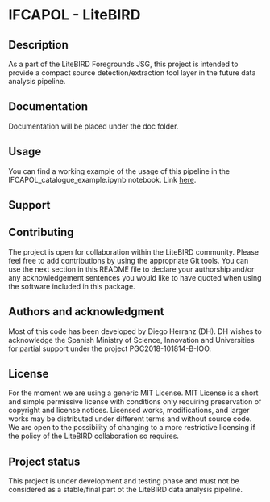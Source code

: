 # IFCAPOL - LiteBIRD

## Description

As a part of the LiteBIRD Foregrounds JSG, this project is intended to provide a compact source detection/extraction tool layer in the future data analysis pipeline. 


## Documentation

Documentation will be placed under the doc folder.


## Usage

You can find a working example of the usage of this pipeline in the IFCAPOL_catalogue_example.ipynb notebook. Link [here](https://gitlab.com/HerranzD/ifcapol-litebird/-/blob/main/IFCAPOL_catalogues_example.ipynb?ref_type=heads).


## Support




## Contributing

The project is open for collaboration within the LiteBIRD community. Please feel free to add contributions by using the appropriate Git tools. You can use the next section in this README file to declare your authorship and/or any acknowledgement sentences you would like to have quoted when using the software included in this package. 


## Authors and acknowledgment

Most of this code has been developed by Diego Herranz (DH). DH wishes to acknowledge the Spanish Ministry of Science, Innovation and Universities  for partial support under the project  PGC2018-101814-B-IOO. 

## License

For the moment we are using a generic MIT License. MIT License is a short and simple permissive license with conditions only requiring preservation of copyright and license notices. Licensed works, modifications, and larger works may be distributed under different terms and without source code. We are open to the possibility of changing to a more restrictive licensing if the policy of the LiteBIRD collaboration so requires. 

## Project status

This project is under development and testing phase and must not be considered as a stable/final part ot the LiteBIRD data analysis pipeline. 
